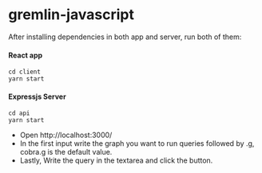 # gremlin-javascript

After installing dependencies in both app and server, run both of them:

#### React app 

    cd client
    yarn start

#### Expressjs Server

    cd api
    yarn start
    
- Open http://localhost:3000/ 
- In the first input write the graph you want to run queries followed by .g, cobra.g is the default value.
- Lastly, Write the query in the textarea and click the button.
